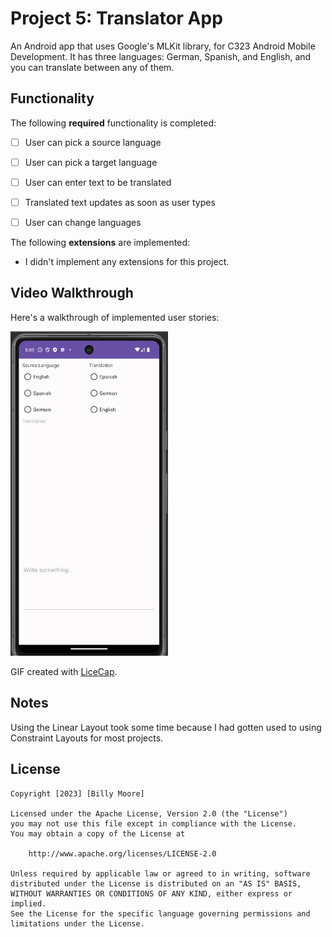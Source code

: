 # Project 5: Translator App

An Android app that uses Google's MLKit library, for C323 Android Mobile Development.
It has three languages: German, Spanish, and English, and you can translate between any of them.

## Functionality 

The following **required** functionality is completed:

* [ ] User can pick a source language
* [ ] User can pick a target language
* [ ] User can enter text to be translated
* [ ] Translated text updates as soon as user types
* [ ] User can change languages


The following **extensions** are implemented:

* I didn't implement any extensions for this project.

## Video Walkthrough

Here's a walkthrough of implemented user stories:

<img src='Project5Demo.gif' title='Video Walkthrough' width='50%' alt='Video Walkthrough' />

GIF created with [LiceCap](http://www.cockos.com/licecap/).

## Notes

Using the Linear Layout took some time because I had gotten used to using Constraint Layouts for most projects.

## License

    Copyright [2023] [Billy Moore]

    Licensed under the Apache License, Version 2.0 (the "License")
    you may not use this file except in compliance with the License.
    You may obtain a copy of the License at

        http://www.apache.org/licenses/LICENSE-2.0

    Unless required by applicable law or agreed to in writing, software
    distributed under the License is distributed on an "AS IS" BASIS,
    WITHOUT WARRANTIES OR CONDITIONS OF ANY KIND, either express or implied.
    See the License for the specific language governing permissions and
    limitations under the License.
